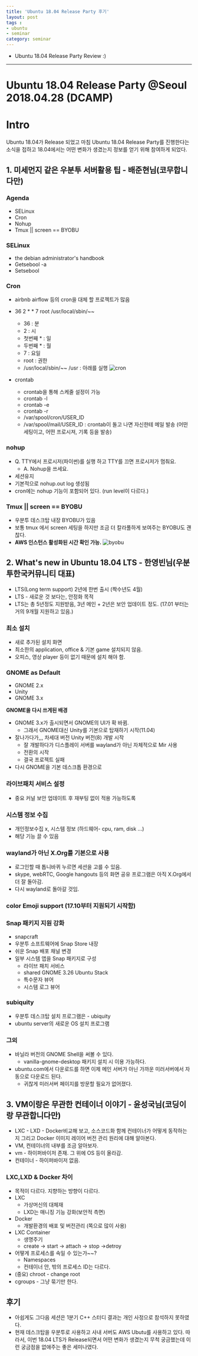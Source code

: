 ```yaml
---
title: 'Ubuntu 18.04 Release Party 후기'  
layout: post  
tags :  
- ubuntu
- seminar
category: seminar
---
```


- Ubuntu 18.04 Release Party Review :)

---
# Ubuntu 18.04 Release Party @Seoul 2018.04.28 (DCAMP)

# Intro
Ubuntu 18.04가 Release 되었고 마침 Ubuntu 18.04 Release Party를 진행한다는 소식을 접하고 18.04에서는 어떤 변화가 생겼는지 정보를 얻기 위해 참여하게 되었다.

## 1. 미세먼지 같은 우분투 서버활용 팁 - 배준현님(코무합니다만)

### Agenda
- SELinux
- Cron
- Nohup
- Tmux || screen == BYOBU

### SELinux
- the debian administrator's handbook
- Getsebool -a
- Setsebool

### Cron
- airbnb airflow 등의 cron을 대체 할 프로젝트가 많음
- 36 2 * * 7 root /usr/local/sbin/~~
  - 36 : 분
  - 2 : 시
  - 첫번째 * : 일
  - 두번째 * : 월
  - 7 : 요일
  - root : 권한
  - /usr/local/sbin/~~ /usr : 아래를 실행
![cron](/assets/images/usingimages/ubuntu/cron.png)

- crontab
  - crontab을 통해 스케줄 설정이 가능
  - crontab -l
  - crontab -e
  - crontab -r
  - /var/spool/cron/USER_ID
  - /var/spool/mail/USER_ID : crontab이 돌고 나면 자신한테 메일 발송 (어떤 세팅이고, 어떤 프로시져, 기록 등을 발송)

### nohup
- Q. TTY에서 프로시저(파이썬)를 실행 하고 TTY를 끄면 프로시저가 멈춰요.
    - A. Nohup을 쓰세요.
- 세션유지
- 기본적으로 nohup.out log 생성됨
- cron에는 nohup 기능이 포함되어 있다. (run level이 다르다.)

### Tmux || screen == BYOBU
- 우분투 데스크탑 내장 BYOBU가 있음
- 보통 tmux 에서 screen 세팅을 하지만 조금 더 칼라풀하게 보여주는 BYOBU도 괜찮다.
- **AWS 인스턴스 활성화된 시간 확인 가능.**
![byobu](/assets/images/usingimages/ubuntu/byobu_screen.jpg)

## 2. What's new in Ubuntu 18.04 LTS - 한영빈님(우분투한국커뮤니티 대표)
 - LTS(Long term support) 2년에 한번 출시 (짝수년도 4월)
 - LTS - 새로운 것 보다는, 안정화 목적
 - LTS는 총 5년정도 지원받음, 3년 메인 + 2년은 보안 업데이트 정도. (17.01 부터는 거의 9개월 지원하고 있음.)

### 최소 설치
 - 새로 추가된 설치 화면
 - 최소한의 application, office & 기본 game 설치되지 않음.
 - 오피스, 영상 player 등이 없기 때문에 설치 해야 함.

### GNOME as Default
- GNOME 2.x
- Unity
- GNOME 3.x

**GNOME을 다시 쓰게된 배경**
  - GNOME 3.x가 출시되면서 GNOME의 UI가 확 바뀜.
    - 그래서 GNOME대신 Unity를 기본으로 탑재하기 시작(11.04)
  - 잘나가다가,,, 차세대 버전 Unity 버전(8) 개발 시작
    - 잘 개발하다가 디스플레이 서버를 wayland가 아닌 자체적으로 Mir 사용
    - 전환의 시작
    - 결국 프로젝트 실패
  - 다시 GNOME을 기본 데스크톱 환경으로

### 라이브패치 서비스 설정
- 중요 커널 보안 업데이트 후 재부팅 없이 적용 가능하도록

### 시스템 정보 수집
- 개인정보수집 x, 시스템 정보 (하드웨어- cpu, ram, disk ...)
- 해당 기능 끌 수 있음

### wayland가 아닌 X.Org를 기본으로 사용
- 로그인할 때 톱니바퀴 누르면 세션을 고를 수 있음.
- skype, webRTC, Google hangouts 등의 화면 공유 프로그램은 아직 X.Org에서 더 잘 돌아감.
- 다시 wayland로 돌아갈 것임.

### color Emoji support (17.10부터 지원되기 시작함)

###  Snap 패키지 지원 강화
- snapcraft
- 우분투 소프트웨어에 Snap Store 내장
- 쉬운 Snap 배포 채널 변경
- 일부 시스템 앱을 Snap 패키지로 구성
  - 라이브 패치 서비스
  - shared GNOME 3.26 Ubuntu Stack
  - 특수문자 뷰어
  - 시스템 로그 뷰어

### subiquity
- 우분투 데스크탑 설치 프로그램은 - ubiquity
- ubuntu server의 새로운 OS 설치 프로그램

### 그외
- 바닐라 버전의 GNOME Shell을 써볼 수 있다.
  - vanilla-gnome-desktop 패키지 설치 시 이용 가능하다.
- ubuntu.com에서 다운로드를 하면 이제 메인 서버가 아닌 가까운 미러서버에서 자동으로 다운로드 된다.
  - 귀찮게 미러서버 페이지를 방문할 필요가 없어졌다.

## 3. VM이랑은 무관한 컨테이너 이야기 - 윤성국님(코딩이랑 무관합니다만)

- LXC - LXD - Docker비교해 보고, 소스코드화 함께 컨테이너가 어떻게 동작하는지 그리고 Docker 이미지 레이어 버전 관리 원리에 대해 알아본다.
- VM, 컨테이너의 내부를 조금 알아보자.
- vm - 하이퍼바이저 존재. 그 위에 OS 등이 올라감.
- 컨테이너 - 하이퍼바이저 없음.

### LXC,LXD & Docker 차이
 - 목적이 다르다. 지향하는 방향이 다르다.
 - LXC
    - 가상머신의 대체재
    - LXD는 매니징 기능 강화(보안적 측면)
- Docker
    - 개발환경의 배포 및 버전관리 (쪽으로 많이 사용)
- LXC Container
    - 생명주기
    - create -> start -> attach -> stop ->detroy
- 어떻게 프로세스를 속일 수 있는가~~?
    - Namespaces
    - 컨테이너 안, 밖의 프로세스 ID는 다르다.
- (중요) chroot - change root
- cgroups - 그냥 묶기만 한다.

## 후기
- 아쉽게도 그다음 세션은 1분기 C++ 스터디 결과는 개인 사정으로 참석하지 못하였다.
- 현재 데스크탑을 우분투로 사용하고 사내 서버도 AWS Ubutu를 사용하고 있다. 따라서, 이번 18.04 LTS가 Release되면서 어떤 변화가 생겼는지 무척 궁금했는데 이런 궁금점을 없애주는 좋은 세미나였다.
